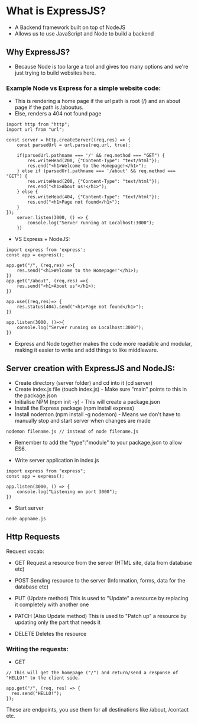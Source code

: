 # What is ExpressJS?

- A Backend framework built on top of NodeJS
- Allows us to use JavaScript and Node to build a backend

## Why ExpressJS?

- Because Node is too large a tool and gives too many options and we're just trying to build websites here.

### Example Node vs Express for a simple website code:

- This is rendering a home page if the url path is root (/) and an about page if the path is /aboutus.
- Else, renders a 404 not found page

```
import http from "http";
import url from "url";

const server = http.createServer((req,res) => {
    const parsedUrl = url.parse(req.url, true);

    if(parsedUrl.pathname === '/' && req.method === "GET") {
        res.writeHead(200, {"Content-Type": "text/html"});
        res.end("<h1>Welcome to the Homepage!</h1>");
    } else if (parsedUrl.pathname === '/about' && req.method === "GET") {
        res.writeHead(200, {"Content-Type": "text/html"});
        res.end("<h1>About us!</h1>");
    } else {
        res.writeHead(404, {"Content-Type": "text/html"});
        res.end("<h1>Page not found</h1>");
    }
});
    server.listen(3000, () => {
        console.log("Server running at Localhost:3000");
    })
```

- VS Express + NodeJS:

```
import express from 'express';
const app = express();

app.get("/", (req,res) =>{
    res.send("<h1>Welcome to the Homepage!"</h1>);
})
app.get("/about", (req,res) =>{
    res.send("<h1>About us"</h1>);
})

app.use((req,res)=> {
    res.status(404).send("<h1>Page not found</h1>");
})

app.listen(3000, ()=>{
    console.log("Server running on Localhost:3000");
})
```

- Express and Node together makes the code more readable and modular, making it easier to write and add things to like middleware.

## Server creation with ExpressJS and NodeJS:

- Create directory (server folder) and cd into it (cd server)
- Create index.js file (touch index.js) - Make sure "main" points to this in the package.json
- Initialise NPM (npm init -y) - This will create a package.json
- Install the Express package (npm install express)
- Install nodemon (npm install -g nodemon) - Means we don't have to manually stop and start server when changes are made

```
nodemon filename.js // instead of node filename.js
```

- Remember to add the "type":"module" to your package.json to allow ES6.

- Write server application in index.js

```
import express from "express";
const app = express();

app.listen(3000, () => {
    console.log("Listening on port 3000");
})
```

- Start server

```
node appname.js
```

## Http Requests

Request vocab:

- GET
  Request a resource from the server (HTML site, data from database etc)

- POST
  Sending resource to the server (Information, forms, data for the database etc)

- PUT (Update method)
  This is used to "Update" a resource by replacing it completely with another one

- PATCH (Also Update method)
  This is used to "Patch up" a resource by updating only the part that needs it

- DELETE
  Deletes the resource

### Writing the requests:

- GET

```
// This will get the homepage ("/") and return/send a response of "HELLO!" to the client side.

app.get("/", (req, res) => {
  res.send("HELLO!");
});
```

These are endpoints, you use them for all destinations like /about, /contact etc.
